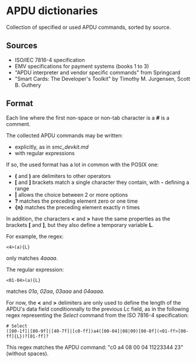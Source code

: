 # APDU dictionaries

Collection of specified or used APDU commands, sorted by source.

## Sources
* ISO/IEC 7816-4 specification
* EMV specifications for payment systems (books 1 to 3)
* "APDU interpreter and vendor specific commands" from Springcard
* "Smart Cards: The Developer's Toolkit" by Timothy M. Jurgensen, Scott B. Guthery

## Format

Each line where the first non-space or non-tab character is a __#__ is a comment.

The collected APDU commands may be written:
* explicitly, as in *smc\_devkit.md*
* with regular expressions

If so, the used format has a lot in common with the POSIX one:
* __(__ and __)__ are delimiters to other operators
* __[__ and __]__ brackets match a single character they contain, with __-__ defining a range
* __|__ allows the choice between 2 or more options
* __?__ matches the preceding element zero or one time
* __{n}__ matches the preceding element exactly _n_ times

In addition, the characters __<__ and __>__ have the same properties as the brackets __[__ and __]__, 
but they also define a temporary variable __L__.

For example, the regex:
```
<4>(a){L}
```
only matches _4aaaa_.

The regular expression:
```
<01-04>(a){L}
```
matches _01a_, _02aa_, _03aaa_ and _04aaaa_.

For now, the __<__ and __>__ delimiters are only used to define the length of the
APDU's data field conditionnally to the previous Lc field, as in the following 
regex representing the *Select* command from the ISO 7816-4 specification:

```
# Select
([00-1f]|[80-9f]|[40-7f]|[c0-ff])a4([00-04]|08|09)[00-0f](<01-ff>[00-ff]{L})?[01-ff]?
```

This regex matches the APDU command: "c0 a4 08 00 04 11223344 23" (without spaces).